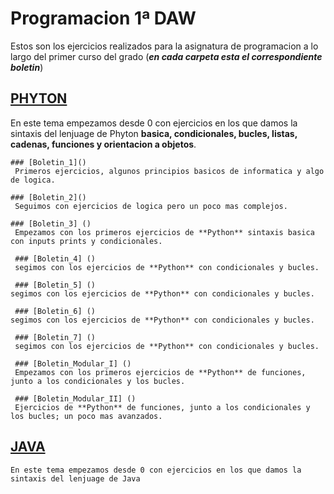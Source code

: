 # Programacion 1ª DAW 
 Estos son los ejercicios realizados para la asignatura de programacion a lo largo del primer curso del grado (**_en cada carpeta esta el correspondiente boletin_**)
 
  ## [PHYTON]()
   En este tema empezamos desde 0 con ejercicios en los que damos la sintaxis del lenjuage de Phyton **basica, condicionales, bucles, listas, cadenas, funciones y orientacion a objetos**.
    
    ### [Boletin_1]()
     Primeros ejercicios, algunos principios basicos de informatica y algo de logica.
    
    ### [Boletin_2]()
     Seguimos con ejercicios de logica pero un poco mas complejos.
    
    ### [Boletin_3] ()
     Empezamos con los primeros ejercicios de **Python** sintaxis basica con inputs prints y condicionales.
     
     ### [Boletin_4] ()
     segimos con los ejercicios de **Python** con condicionales y bucles.
     
     ### [Boletin_5] ()
    segimos con los ejercicios de **Python** con condicionales y bucles.
     
     ### [Boletin_6] ()
    segimos con los ejercicios de **Python** con condicionales y bucles.
     
     ### [Boletin_7] ()
     segimos con los ejercicios de **Python** con condicionales y bucles.
     
     ### [Boletin_Modular_I] ()
     Empezamos con los primeros ejercicios de **Python** de funciones, junto a los condicionales y los bucles.
     
     ### [Boletin_Modular_II] ()
     Ejercicios de **Python** de funciones, junto a los condicionales y los bucles; un poco mas avanzados.
 
  ## [JAVA]()
    En este tema empezamos desde 0 con ejercicios en los que damos la sintaxis del lenjuage de Java
